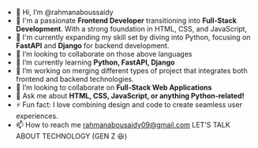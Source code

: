 - 👋 Hi, I’m @rahmanaboussaidy 
- 👀 I'm a passionate **Frontend Developer** transitioning into **Full-Stack Development**. With a strong foundation in HTML, CSS, and JavaScript, 
- 🌱 I'm currently expanding my skill set by diving into Python, focusing on **FastAPI** and **Django** for backend development.
- 💞️ I’m looking to collaborate on those above languages
- 🌱 I’m currently learning **Python, FastAPI, Django**
- 🔭 I’m working on merging different types of project that integrates both frontend and backend technologies.
- 👯 I’m looking to collaborate on **Full-Stack Web Applications**
- 💬 Ask me about **HTML, CSS, JavaScript, or anything Python-related!**
- ⚡ Fun fact: I love combining design and code to create seamless user experiences.
- 📫 How to reach me rahmanabousaidy09@gmail.com
LET'S TALK ABOUT TECHNOLOGY (GEN Z 😆)
<!---
rahmanaboussaidy/rahmanaboussaidy is a ✨ special ✨ repository because its `README.md` (this file) appears on your GitHub profile.
You can click the Preview link to take a look at your changes.
--->

